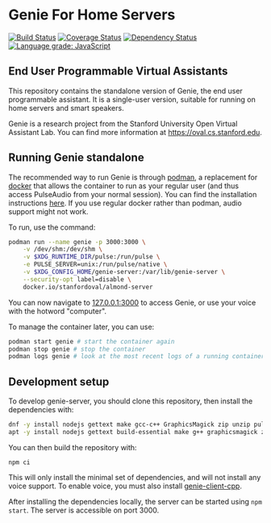 # Genie For Home Servers

[![Build Status](https://travis-ci.com/stanford-oval/genie-server.svg?branch=master)](https://travis-ci.com/stanford-oval/genie-server) [![Coverage Status](https://coveralls.io/repos/github/stanford-oval/genie-server/badge.svg?branch=master)](https://coveralls.io/github/stanford-oval/genie-server?branch=master) [![Dependency Status](https://david-dm.org/stanford-oval/genie-server/status.svg)](https://david-dm.org/stanford-oval/genie-server) [![Language grade: JavaScript](https://img.shields.io/lgtm/grade/javascript/g/stanford-oval/genie-server.svg?logo=lgtm&logoWidth=18)](https://lgtm.com/projects/g/stanford-oval/genie-server/context:javascript)

## End User Programmable Virtual Assistants

This repository contains the standalone version of Genie, the end user programmable
assistant. It is a single-user version, suitable for running on home servers and
smart speakers.

Genie is a research project from the Stanford University Open Virtual Assistant Lab.
You can find more information at <https://oval.cs.stanford.edu>.

## Running Genie standalone

The recommended way to run Genie is through [podman](https://podman.io/), a replacement for [docker](https://docs.docker.com/install/) that allows
the container to run as your regular user (and thus access PulseAudio from your normal session). You can find the installation instructions [here](https://podman.io/getting-started/installation).
If you use regular docker rather than podman, audio support might not work.

To run, use the command:
```bash
podman run --name genie -p 3000:3000 \
    -v /dev/shm:/dev/shm \
    -v $XDG_RUNTIME_DIR/pulse:/run/pulse \
    -e PULSE_SERVER=unix:/run/pulse/native \
    -v $XDG_CONFIG_HOME/genie-server:/var/lib/genie-server \
    --security-opt label=disable \
    docker.io/stanfordoval/almond-server
```

You can now navigate to [127.0.0.1:3000](http://127.0.0.1:3000) to access Genie, or use your voice with the hotword "computer".

To manage the container later, you can use:
```bash
podman start genie # start the container again
podman stop genie # stop the container
podman logs genie # look at the most recent logs of a running container
```

## Development setup

To develop genie-server, you should clone this repository, then install the dependencies with:

```bash
dnf -y install nodejs gettext make gcc-c++ GraphicsMagick zip unzip pulseaudio-libs-devel # Fedora/RHEL
apt -y install nodejs gettext build-essential make g++ graphicsmagick zip unzip libpulse-dev # Ubuntu/Debian
```

You can then build the repository with:
```
npm ci
```

This will only install the minimal set of dependencies, and will not install any voice support. To enable voice, you must also install [genie-client-cpp](https://github.com/stanford-oval/genie-client-cpp).

After installing the dependencies locally, the server can be started using `npm start`. The server is accessible on port 3000.
